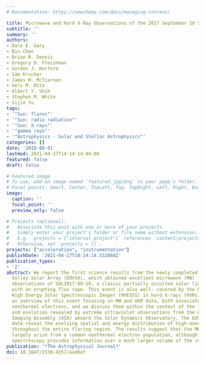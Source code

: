```yaml
---
# Documentation: https://wowchemy.com/docs/managing-content/

title: Microwave and Hard X-Ray Observations of the 2017 September 10 Solar Limb Flare
subtitle: ''
summary: ''
authors:
- Dale E. Gary
- Bin Chen
- Brian R. Dennis
- Gregory D. Fleishman
- Gordon J. Hurford
- Säm Krucker
- James M. McTiernan
- Gelu M. Nita
- Albert Y. Shih
- Stephen M. White
- Sijie Yu
tags:
- '"Sun: flares"'
- '"Sun: radio radiation"'
- '"Sun: X-rays"'
- '"gamma rays"'
- '"Astrophysics - Solar and Stellar Astrophysics"'
categories: []
date: '2018-08-01'
lastmod: 2021-04-17T14:14:14-04:00
featured: false
draft: false

# Featured image
# To use, add an image named `featured.jpg/png` to your page's folder.
# Focal points: Smart, Center, TopLeft, Top, TopRight, Left, Right, BottomLeft, Bottom, BottomRight.
image:
  caption: ''
  focal_point: ''
  preview_only: false

# Projects (optional).
#   Associate this post with one or more of your projects.
#   Simply enter your project's folder or file name without extension.
#   E.g. `projects = ["internal-project"]` references `content/project/deep-learning/index.md`.
#   Otherwise, set `projects = []`.
projects: ["acceleration", "instrumentation"]
publishDate: '2021-04-17T18:14:14.532888Z'
publication_types:
- '2'
abstract: We report the first science results from the newly completed Expanded Owens
  Valley Solar Array (EOVSA), which obtained excellent microwave (MW) imaging spectroscopy
  observations of SOL2017-09-10, a classic partially occulted solar limb flare associated
  with an erupting flux rope. This event is also well- covered by the Reuven Ramaty
  High Energy Solar Spectroscopic Imager (RHESSI) in hard X-rays (HXRs). We present
  an overview of this event focusing on MW and HXR data, both associated with high-energy
  nonthermal electrons, and we discuss them within the context of the flare geometry
  and evolution revealed by extreme ultraviolet observations from the Atmospheric
  Imaging Assembly (AIA) aboard the Solar Dynamics Observatory. The EOVSA and RHESSI
  data reveal the evolving spatial and energy distribution of high-energy electrons
  throughout the entire flaring region. The results suggest that the MW and HXR sources
  largely arise from a common nonthermal electron population, although the MW imaging
  spectroscopy provides information over a much larger volume of the corona.
publication: '*The Astrophysical Journal*'
doi: 10.3847/1538-4357/aad0ef
---
```

